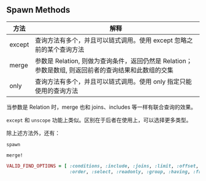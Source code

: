 ## Spawn Methods

| 方法 | 解释 |
| -- | -- |
| except | 查询方法有多个，并且可以链式调用。使用 except 忽略之前的某个查询方法 |
| merge | 参数是 Relation, 则做为查询条件，返回仍然是 Relation；参数是数组, 则返回前者的查询结果和此数组的交集 |
| only | 查询方法有多个，并且可以链式调用。使用 only 指定只能使用的查询方法 |

当参数是 Relation 时，merge 也和 joins、includes 等一样有联合查询的效果。

`except` 和 `unscope` 功能上类似。区别在于后者在使用上，可以选择更多类型。

除上述方法外，还有：

```
spawn

merge!
```

```ruby
VALID_FIND_OPTIONS = [ :conditions, :include, :joins, :limit, :offset, :extend,
                       :order, :select, :readonly, :group, :having, :from, :lock ]
```
